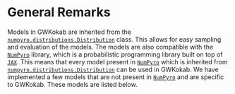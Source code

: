 # General Remarks

Models in GWKokab are inherited from the [`numpyro.distributions.Distribution`](https://num.pyro.ai/en/stable/distributions.html) class. This allows for easy sampling and evaluation of the models. The models are also compatible with the [`NumPyro`](https://num.pyro.ai/en/stable/index.html) library, which is a probabilistic programming library built on top of [`JAX`](https://jax.readthedocs.io/en/latest/). This means that every model present in [`NumPyro`](https://num.pyro.ai/en/stable/index.html) which is inherited from [`numpyro.distributions.Distribution`](https://num.pyro.ai/en/stable/distributions.html) can be used in GWKokab. We have implemented a few models that are not present in [`NumPyro`](https://num.pyro.ai/en/stable/index.html) and are specific to GWKokab. These models are listed below.
